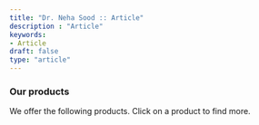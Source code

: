 ```yaml
---
title: "Dr. Neha Sood :: Article"
description : "Article" 
keywords:
- Article
draft: false
type: "article"
---
```


### Our products

We offer the following products. Click on a product to find more.